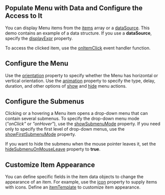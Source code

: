 ## Populate Menu with Data and Configure the Access to It

You can display Menu items from the [items](/Documentation/ApiReference/UI_Components/dxMenu/Configuration/items/) array or a [dataSource](/Documentation/ApiReference/UI_Components/dxMenu/Configuration/#dataSource). This demo contains an example of a data structure. If you use a **dataSource**, specify the [displayExpr](/Documentation/ApiReference/UI_Components/dxMenu/Configuration/#displayExpr) property.

To access the clicked item, use the [onItemClick](/Documentation/ApiReference/UI_Components/dxMenu/Configuration/#onItemClick) event handler function.
<!--split-->

## Configure the Menu

Use the [orientation](/Documentation/ApiReference/UI_Components/dxMenu/Configuration/#orientation) property to specify whether the Menu has horizontal or vertical orientation. Use the [animation](/Documentation/ApiReference/UI_Components/dxMenu/Configuration/animation/) property to specify the type, delay, duration, and other options of [show](/Documentation/ApiReference/UI_Components/dxMenu/Configuration/animation/#show) and [hide](/Documentation/ApiReference/UI_Components/dxMenu/Configuration/animation/#hide) menu actions.

## Configure the Submenus

Clicking or a hovering a Menu item opens a drop-down menu that can contain several submenus. To specify the drop-down menu mode (*"onClick"* or *"onHover"*), use the [showSubmenuMode](/Documentation/ApiReference/UI_Components/dxMenu/Configuration/showSubmenuMode/) property. If you need only to specify the first level of drop-down menus, use the [showFirstSubmenuMode](/Documentation/ApiReference/UI_Components/dxMenu/Configuration/showFirstSubmenuMode/) property.

If you want to hide the submenu when the mouse pointer leaves it, set the [hideSubmenuOnMouseLeave](/Documentation/ApiReference/UI_Components/dxMenu/Configuration/#hideSubmenuOnMouseLeave) property to **true**.

## Customize Item Appearance

You can define specific fields in the item data objects to change the appearance of an item. For example, use the [icon](/Documentation/ApiReference/UI_Components/dxMenu/Configuration/items/#icon) property to supply items with icons. Define an [itemTemplate](/Documentation/ApiReference/UI_Components/dxMenu/Configuration/#itemTemplate) to customize item appearance.

